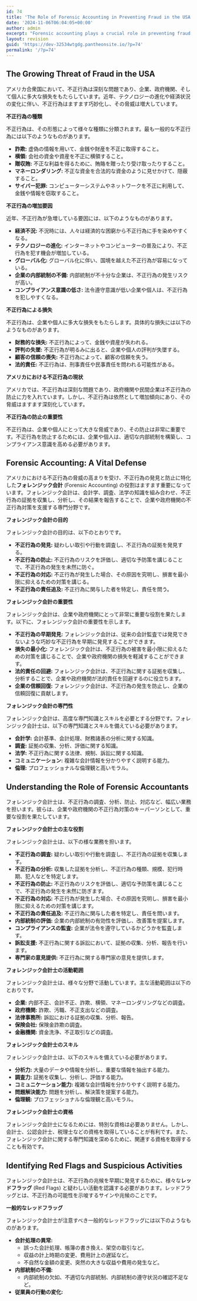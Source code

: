 ```yaml
---
id: 74
title: 'The Role of Forensic Accounting in Preventing Fraud in the USA'
date: '2024-11-06T06:04:05+00:00'
author: admin
excerpt: "Forensic accounting plays a crucial role in preventing fraud in the USA by identifying red flags, investigating suspicious activities, and providing expert testimony in legal proceedings. Learn how this specialized field safeguards businesses and individuals from financial crime. \n"
layout: revision
guid: 'https://dev-32534wtgdg.pantheonsite.io/?p=74'
permalink: '/?p=74'
---
```


## The Growing Threat of Fraud in the USA

アメリカ合衆国において、不正行為は深刻な問題であり、企業、政府機関、そして個人に多大な損失をもたらしています。近年、テクノロジーの進化や経済状況の変化に伴い、不正行為はますます巧妙化し、その脅威は増大しています。

**不正行為の種類**

不正行為は、その形態によって様々な種類に分類されます。最も一般的な不正行為には以下のようなものがあります。

- **詐欺:** 虚偽の情報を用いて、金銭や財産を不正に取得すること。
- **横領:** 会社の資金や資産を不正に横領すること。
- **贈収賄:** 不正な利益を得るために、賄賂を贈ったり受け取ったりすること。
- **マネーロンダリング:** 不正な資金を合法的な資金のように見せかけて、隠蔽すること。
- **サイバー犯罪:** コンピューターシステムやネットワークを不正に利用して、金銭や情報を窃取すること。

**不正行為の増加要因**

近年、不正行為が急増している要因には、以下のようなものがあります。

- **経済不況:** 不況時には、人々は経済的な困窮から不正行為に手を染めやすくなる。
- **テクノロジーの進化:** インターネットやコンピューターの普及により、不正行為を犯す機会が増加している。
- **グローバル化:** グローバル化に伴い、国境を越えた不正行為が容易になっている。
- **企業の内部統制の不備:** 内部統制が不十分な企業は、不正行為の発生リスクが高い。
- **コンプライアンス意識の低さ:** 法令遵守意識が低い企業や個人は、不正行為を犯しやすくなる。

**不正行為による損失**

不正行為は、企業や個人に多大な損失をもたらします。具体的な損失には以下のようなものがあります。

- **財務的な損失:** 不正行為によって、金銭や資産が失われる。
- **評判の失墜:** 不正行為が明るみに出ると、企業や個人の評判が失墜する。
- **顧客の信頼の喪失:** 不正行為によって、顧客の信頼を失う。
- **法的責任:** 不正行為は、刑事責任や民事責任を問われる可能性がある。

**アメリカにおける不正行為の現状**

アメリカでは、不正行為は深刻な問題であり、政府機関や民間企業は不正行為の防止に力を入れています。しかし、不正行為は依然として増加傾向にあり、その脅威はますます深刻化しています。

**不正行為の防止の重要性**

不正行為は、企業や個人にとって大きな脅威であり、その防止は非常に重要です。不正行為を防止するためには、企業や個人は、適切な内部統制を構築し、コンプライアンス意識を高める必要があります。

## Forensic Accounting: A Vital Defense

アメリカにおける不正行為の脅威の高まりを受け、不正行為の発見と防止に特化した**フォレンジック会計** (Forensic Accounting) の役割はますます重要になっています。フォレンジック会計は、会計学、調査、法学の知識を組み合わせ、不正行為の証拠を収集し、分析し、その結果を報告することで、企業や政府機関の不正行為対策を支援する専門分野です。

**フォレンジック会計の目的**

フォレンジック会計の目的は、以下のとおりです。

- **不正行為の発見:** 疑わしい取引や行動を調査し、不正行為の証拠を発見する。
- **不正行為の防止:** 不正行為のリスクを評価し、適切な予防策を講じることで、不正行為の発生を未然に防ぐ。
- **不正行為の対応:** 不正行為が発生した場合、その原因を究明し、損害を最小限に抑えるための対策を講じる。
- **不正行為の責任追及:** 不正行為に関与した者を特定し、責任を問う。

**フォレンジック会計の重要性**

フォレンジック会計は、企業や政府機関にとって非常に重要な役割を果たします。以下に、フォレンジック会計の重要性を示します。

- **不正行為の早期発見:** フォレンジック会計は、従来の会計監査では発見できないような巧妙な不正行為を早期に発見することができます。
- **損失の最小化:** フォレンジック会計は、不正行為の被害を最小限に抑えるための対策を講じることで、企業や政府機関の損失を軽減することができます。
- **法的責任の回避:** フォレンジック会計は、不正行為に関する証拠を収集し、分析することで、企業や政府機関が法的責任を回避するのに役立ちます。
- **企業の信頼回復:** フォレンジック会計は、不正行為の発生を防止し、企業の信頼回復に貢献します。

**フォレンジック会計の専門性**

フォレンジック会計は、高度な専門知識とスキルを必要とする分野です。フォレンジック会計士は、以下の専門知識とスキルを備えている必要があります。

- **会計学:** 会計基準、会計処理、財務諸表の分析に関する知識。
- **調査:** 証拠の収集、分析、評価に関する知識。
- **法学:** 不正行為に関する法律、規制、訴訟に関する知識。
- **コミュニケーション:** 複雑な会計情報を分かりやすく説明する能力。
- **倫理:** プロフェッショナルな倫理観と高いモラル。

## Understanding the Role of Forensic Accountants

フォレンジック会計士は、不正行為の調査、分析、防止、対応など、幅広い業務を担います。彼らは、企業や政府機関の不正行為対策のキーパーソンとして、重要な役割を果たしています。

**フォレンジック会計士の主な役割**

フォレンジック会計士は、以下の様な業務を担います。

- **不正行為の調査:** 疑わしい取引や行動を調査し、不正行為の証拠を収集します。
- **不正行為の分析:** 収集した証拠を分析し、不正行為の種類、規模、犯行時期、犯人などを特定します。
- **不正行為の防止:** 不正行為のリスクを評価し、適切な予防策を講じることで、不正行為の発生を未然に防ぎます。
- **不正行為の対応:** 不正行為が発生した場合、その原因を究明し、損害を最小限に抑えるための対策を講じます。
- **不正行為の責任追及:** 不正行為に関与した者を特定し、責任を問います。
- **内部統制の評価:** 企業の内部統制の有効性を評価し、改善策を提案します。
- **コンプライアンスの監査:** 企業が法令を遵守しているかどうかを監査します。
- **訴訟支援:** 不正行為に関する訴訟において、証拠の収集、分析、報告を行います。
- **専門家の意見提供:** 不正行為に関する専門家の意見を提供します。

**フォレンジック会計士の活動範囲**

フォレンジック会計士は、様々な分野で活動しています。主な活動範囲は以下のとおりです。

- **企業:** 内部不正、会計不正、詐欺、横領、マネーロンダリングなどの調査。
- **政府機関:** 詐欺、汚職、不正支出などの調査。
- **法律事務所:** 訴訟における証拠の収集、分析、報告。
- **保険会社:** 保険金詐欺の調査。
- **金融機関:** 資金洗浄、不正取引などの調査。

**フォレンジック会計士のスキル**

フォレンジック会計士は、以下のスキルを備えている必要があります。

- **分析力:** 大量のデータや情報を分析し、重要な情報を抽出する能力。
- **調査力:** 証拠を収集し、分析し、評価する能力。
- **コミュニケーション能力:** 複雑な会計情報を分かりやすく説明する能力。
- **問題解決能力:** 問題を分析し、解決策を提案する能力。
- **倫理観:** プロフェッショナルな倫理観と高いモラル。

**フォレンジック会計士の資格**

フォレンジック会計士になるためには、特別な資格は必要ありません。しかし、会計士、公認会計士、税理士などの資格を取得していることが有利です。また、フォレンジック会計に関する専門知識を深めるために、関連する資格を取得することも有効です。

## Identifying Red Flags and Suspicious Activities

フォレンジック会計士は、不正行為の兆候を早期に発見するために、様々な**レッドフラッグ** (Red Flags) と疑わしい活動を認識する必要があります。レッドフラッグとは、不正行為の可能性を示唆するサインや兆候のことです。

**一般的なレッドフラッグ**

フォレンジック会計士が注意すべき一般的なレッドフラッグには以下のようなものがあります。

- **会計処理の異常:**
    - 誤った会計処理、帳簿の書き換え、架空の取引など。
    - 収益の計上時期の変更、費用計上の遅延など。
    - 不自然な金額の変更、突然の大きな収益や費用の発生など。
- **内部統制の不備:**
    - 内部統制の欠如、不適切な内部統制、内部統制の遵守状況の確認不足など。
- **従業員の行動の変化:**